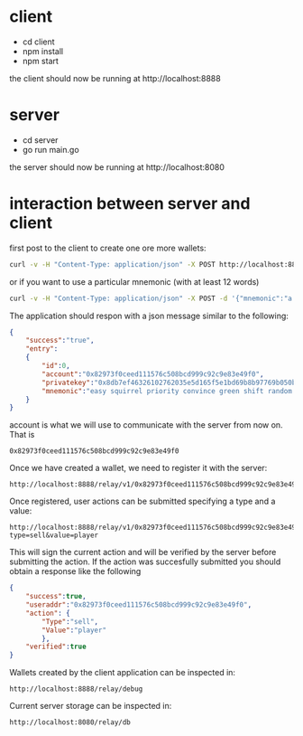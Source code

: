 # client
- cd client
- npm install
- npm start

the client should now be running at http://localhost:8888

# server
- cd server
- go run main.go

the server should now be running at http://localhost:8080

# interaction between server and client
first post to the client to create one ore more wallets:
```sh
curl -v -H "Content-Type: application/json" -X POST http://localhost:8888/createwallet
```
or if you want to use a particular mnemonic (with at least 12 words)
```sh
curl -v -H "Content-Type: application/json" -X POST -d '{"mnemonic":"a b c d e f g h i j k l"}' http://localhost:8888/relay/v1/createwallet
```
The application should respon with a json message similar to the following:
```json
{
    "success":"true",
    "entry":
    {
        "id":0,
        "account":"0x82973f0ceed111576c508bcd999c92c9e83e49f0",
        "privatekey":"0x8db7ef46326102762035e5d165f5e1bd69b8b97769b050b25b5d563c6cf2419b",
        "mnemonic":"easy squirrel priority convince green shift random gesture arena body frozen summer"
    }
}
```
account is what we will use to communicate with the server from now on. That is
```
0x82973f0ceed111576c508bcd999c92c9e83e49f0
```

Once we have created a wallet, we need to register it with the server:
```http
http://localhost:8888/relay/v1/0x82973f0ceed111576c508bcd999c92c9e83e49f0
```
Once registered, user actions can be submitted specifying a type and a value:
```http
http://localhost:8888/relay/v1/0x82973f0ceed111576c508bcd999c92c9e83e49f0/action?type=sell&value=player
```
This will sign the current action and will be verified by the server before submitting the action. If the action was succesfully submitted you should obtain a response like the following
```json
{
    "success":true,
    "useraddr":"0x82973f0ceed111576c508bcd999c92c9e83e49f0",
    "action": {
        "Type":"sell",
        "Value":"player"
        },
    "verified":true
}
```

Wallets created by the client application can be inspected in:
```http
http://localhost:8888/relay/debug
```

Current server storage can be inspected in:
```http
http://localhost:8080/relay/db
```